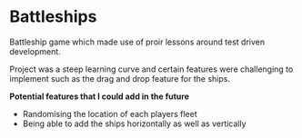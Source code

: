 # Battleships

Battleship game which made use of proir lessons around test driven development.

Project was a steep learning curve and certain features were challenging to implement such as the drag and drop feature for the ships.

**Potential features that I could add in the future**
* Randomising the location of each players fleet
* Being able to add the ships horizontally as well as vertically
